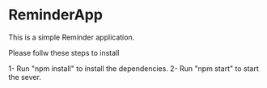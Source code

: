 # ReminderApp
This is a simple Reminder application.

Please follw these steps to install

1- Run "npm install" to install the dependencies.
2- Run "npm start" to start the sever.
